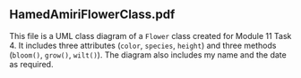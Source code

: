 ## HamedAmiriFlowerClass.pdf
This file is a UML class diagram of a `Flower` class created for Module 11 Task 4. It includes three attributes (`color`, `species`, `height`) and three methods (`bloom()`, `grow()`, `wilt()`). The diagram also includes my name and the date as required.

